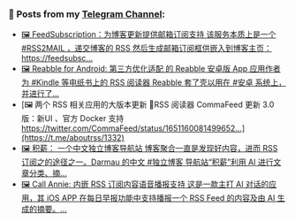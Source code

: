 ### 📰 Posts from my [Telegram Channel](https://t.me/s/aboutrss):
<!-- BLOG-POST-LIST:START -->
- [🖼 FeedSubscription：为博客更新提供邮箱订阅支持 该服务本质上是一个 #RSS2MAIL ，递交博客的 RSS 然后生成邮箱订阅框供嵌入到博客主页： https://feedsubsc...](https://t.me/aboutrss/1334)
- [🖼 Reabble for Android: 第三方优化适配 的 Reabble 安卓版 App 应用作者为 #Kindle 等电纸书上的 RSS 阅读器 Reabble 套了壳以用在 #安卓 系统上，并进行了...](https://t.me/aboutrss/1333)
- [🖼 两个 RSS 相关应用的大版本更新 🔹RSS 阅读器 CommaFeed 更新 3.0 版：新UI 、官方 Docker 支持 https://twitter.com/CommaFeed/status/1651160081499652...](https://t.me/aboutrss/1332)
- [🖼 积薪： 一个中文独立博客导航站 博客聚合一直是发现好内容，进而 RSS 订阅之的途径之一。Darmau 的中文 #独立博客 导航站“积薪”利用 AI 进行文章分类、摘...](https://t.me/aboutrss/1331)
- [🖼 Call Annie: 内嵌 RSS 订阅内容语音播报支持 这是一款主打 AI 对话的应用，其 iOS APP 在每日早报功能中支持播报一个 RSS Feed 的内容及由 AI 生成的摘要。...](https://t.me/aboutrss/1330)
<!-- BLOG-POST-LIST:END -->

<!--
**AboutRSS/AboutRSS** is a ✨ _special_ ✨ repository because its `README.md` (this file) appears on your GitHub profile.

Here are some ideas to get you started:

- 🔭 I’m currently working on ...
- 🌱 I’m currently learning ...
- 👯 I’m looking to collaborate on ...
- 🤔 I’m looking for help with ...
- 💬 Ask me about ...
- 📫 How to reach me: ...
- 😄 Pronouns: ...
- ⚡ Fun fact: ...
-->
